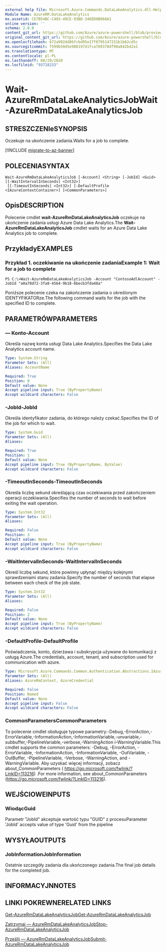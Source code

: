 ```yaml
---
external help file: Microsoft.Azure.Commands.DataLakeAnalytics.dll-Help.xml
Module Name: AzureRM.DataLakeAnalytics
ms.assetid: CE7B54BC-C493-49CE-93BD-346ED0B966A1
online version: ''
schema: 2.0.0
content_git_url: https://github.com/Azure/azure-powershell/blob/preview/src/ResourceManager/DataLakeAnalytics/Commands.DataLakeAnalytics/help/Wait-AzureRmDataLakeAnalyticsJob.md
original_content_git_url: https://github.com/Azure/azure-powershell/blob/preview/src/ResourceManager/DataLakeAnalytics/Commands.DataLakeAnalytics/help/Wait-AzureRmDataLakeAnalyticsJob.md
ms.openlocfilehash: 672a992dd86fcbd95e17f0795147231b1b62cd5c
ms.sourcegitcommit: f599b50d5e980197d1fca769378df90a842b42a1
ms.translationtype: MT
ms.contentlocale: pl-PL
ms.lasthandoff: 08/20/2020
ms.locfileid: "93718233"
---
```

# <span data-ttu-id="27791-101">Wait-AzureRmDataLakeAnalyticsJob</span><span class="sxs-lookup"><span data-stu-id="27791-101">Wait-AzureRmDataLakeAnalyticsJob</span></span>

## <span data-ttu-id="27791-102">STRESZCZENIe</span><span class="sxs-lookup"><span data-stu-id="27791-102">SYNOPSIS</span></span>
<span data-ttu-id="27791-103">Oczekuje na ukończenie zadania.</span><span class="sxs-lookup"><span data-stu-id="27791-103">Waits for a job to complete.</span></span>

[!INCLUDE [migrate-to-az-banner](../../includes/migrate-to-az-banner.md)]

## <span data-ttu-id="27791-104">POLECENIA</span><span class="sxs-lookup"><span data-stu-id="27791-104">SYNTAX</span></span>

```
Wait-AzureRmDataLakeAnalyticsJob [-Account] <String> [-JobId] <Guid> [[-WaitIntervalInSeconds] <Int32>]
 [[-TimeoutInSeconds] <Int32>] [-DefaultProfile <IAzureContextContainer>] [<CommonParameters>]
```

## <span data-ttu-id="27791-105">Opis</span><span class="sxs-lookup"><span data-stu-id="27791-105">DESCRIPTION</span></span>
<span data-ttu-id="27791-106">Polecenie cmdlet **wait-AzureRmDataLakeAnalyticsJob** oczekuje na ukończenie zadania usługi Azure Data Lake Analytics.</span><span class="sxs-lookup"><span data-stu-id="27791-106">The **Wait-AzureRmDataLakeAnalyticsJob** cmdlet waits for an Azure Data Lake Analytics job to complete.</span></span>

## <span data-ttu-id="27791-107">Przykłady</span><span class="sxs-lookup"><span data-stu-id="27791-107">EXAMPLES</span></span>

### <span data-ttu-id="27791-108">Przykład 1. oczekiwanie na ukończenie zadania</span><span class="sxs-lookup"><span data-stu-id="27791-108">Example 1: Wait for a job to complete</span></span>
```
PS C:\>Wait-AzureRmDataLakeAnalyticsJob -Account "ContosoAdlAccount" -JobId "a0a78d72-3fa8-4564-9b18-6becb3fda48a"
```

<span data-ttu-id="27791-109">Poniższe polecenie czeka na zakończenie zadania o określonym IDENTYFIKATORze.</span><span class="sxs-lookup"><span data-stu-id="27791-109">The following command waits for the job with the specified ID to complete.</span></span>

## <span data-ttu-id="27791-110">PARAMETRÓW</span><span class="sxs-lookup"><span data-stu-id="27791-110">PARAMETERS</span></span>

### <span data-ttu-id="27791-111">— Konto</span><span class="sxs-lookup"><span data-stu-id="27791-111">-Account</span></span>
<span data-ttu-id="27791-112">Określa nazwę konta usługi Data Lake Analytics.</span><span class="sxs-lookup"><span data-stu-id="27791-112">Specifies the Data Lake Analytics account name.</span></span>

```yaml
Type: System.String
Parameter Sets: (All)
Aliases: AccountName

Required: True
Position: 0
Default value: None
Accept pipeline input: True (ByPropertyName)
Accept wildcard characters: False
```

### <span data-ttu-id="27791-113">-JobId</span><span class="sxs-lookup"><span data-stu-id="27791-113">-JobId</span></span>
<span data-ttu-id="27791-114">Określa identyfikator zadania, do którego należy czekać.</span><span class="sxs-lookup"><span data-stu-id="27791-114">Specifies the ID of the job for which to wait.</span></span>

```yaml
Type: System.Guid
Parameter Sets: (All)
Aliases: 

Required: True
Position: 1
Default value: None
Accept pipeline input: True (ByPropertyName, ByValue)
Accept wildcard characters: False
```

### <span data-ttu-id="27791-115">-TimeoutInSeconds</span><span class="sxs-lookup"><span data-stu-id="27791-115">-TimeoutInSeconds</span></span>
<span data-ttu-id="27791-116">Określa liczbę sekund określającą czas oczekiwania przed zakończeniem operacji oczekiwania.</span><span class="sxs-lookup"><span data-stu-id="27791-116">Specifies the number of seconds to wait before exiting the wait operation.</span></span>

```yaml
Type: System.Int32
Parameter Sets: (All)
Aliases: 

Required: False
Position: 3
Default value: None
Accept pipeline input: True (ByPropertyName)
Accept wildcard characters: False
```

### <span data-ttu-id="27791-117">-WaitIntervalInSeconds</span><span class="sxs-lookup"><span data-stu-id="27791-117">-WaitIntervalInSeconds</span></span>
<span data-ttu-id="27791-118">Określ liczbę sekund, które powinny upłynąć między kolejnymi sprawdzeniami stanu zadania.</span><span class="sxs-lookup"><span data-stu-id="27791-118">Specify the number of seconds that elapse between each check of the job state.</span></span>

```yaml
Type: System.Int32
Parameter Sets: (All)
Aliases: 

Required: False
Position: 2
Default value: None
Accept pipeline input: True (ByPropertyName)
Accept wildcard characters: False
```

### <span data-ttu-id="27791-119">-DefaultProfile</span><span class="sxs-lookup"><span data-stu-id="27791-119">-DefaultProfile</span></span>
<span data-ttu-id="27791-120">Poświadczenia, konto, dzierżawa i subskrypcja używane do komunikacji z usługą Azure.</span><span class="sxs-lookup"><span data-stu-id="27791-120">The credentials, account, tenant, and subscription used for communication with azure.</span></span>

```yaml
Type: Microsoft.Azure.Commands.Common.Authentication.Abstractions.IAzureContextContainer
Parameter Sets: (All)
Aliases: AzureRmContext, AzureCredential

Required: False
Position: Named
Default value: None
Accept pipeline input: False
Accept wildcard characters: False
```

### <span data-ttu-id="27791-121">CommonParameters</span><span class="sxs-lookup"><span data-stu-id="27791-121">CommonParameters</span></span>
<span data-ttu-id="27791-122">To polecenie cmdlet obsługuje typowe parametry:-Debug,-ErrorAction,-ErrorVariable,-InformationAction,-InformationVariable,-unvariable,-subbuffer,-PipelineVariable,-verbose,-WarningAction i-WarningVariable.</span><span class="sxs-lookup"><span data-stu-id="27791-122">This cmdlet supports the common parameters: -Debug, -ErrorAction, -ErrorVariable, -InformationAction, -InformationVariable, -OutVariable, -OutBuffer, -PipelineVariable, -Verbose, -WarningAction, and -WarningVariable.</span></span> <span data-ttu-id="27791-123">Aby uzyskać więcej informacji, zobacz about_CommonParameters ( https://go.microsoft.com/fwlink/?LinkID=113216) .</span><span class="sxs-lookup"><span data-stu-id="27791-123">For more information, see about_CommonParameters (https://go.microsoft.com/fwlink/?LinkID=113216).</span></span>

## <span data-ttu-id="27791-124">WEJŚCIOWE</span><span class="sxs-lookup"><span data-stu-id="27791-124">INPUTS</span></span>

### <span data-ttu-id="27791-125">Wiodąc</span><span class="sxs-lookup"><span data-stu-id="27791-125">Guid</span></span>
<span data-ttu-id="27791-126">Parametr "JobId" akceptuje wartość typu "GUID" z procesu</span><span class="sxs-lookup"><span data-stu-id="27791-126">Parameter 'JobId' accepts value of type 'Guid' from the pipeline</span></span>

## <span data-ttu-id="27791-127">WYSYŁA</span><span class="sxs-lookup"><span data-stu-id="27791-127">OUTPUTS</span></span>

### <span data-ttu-id="27791-128">JobInformation</span><span class="sxs-lookup"><span data-stu-id="27791-128">JobInformation</span></span>
<span data-ttu-id="27791-129">Ostatnie szczegóły zadania dla ukończonego zadania.</span><span class="sxs-lookup"><span data-stu-id="27791-129">The final job details for the completed job.</span></span>

## <span data-ttu-id="27791-130">INFORMACYJN</span><span class="sxs-lookup"><span data-stu-id="27791-130">NOTES</span></span>

## <span data-ttu-id="27791-131">LINKI POKREWNE</span><span class="sxs-lookup"><span data-stu-id="27791-131">RELATED LINKS</span></span>

[<span data-ttu-id="27791-132">Get-AzureRmDataLakeAnalyticsJob</span><span class="sxs-lookup"><span data-stu-id="27791-132">Get-AzureRmDataLakeAnalyticsJob</span></span>](./Get-AzureRmDataLakeAnalyticsJob.md)

[<span data-ttu-id="27791-133">Zatrzymaj — AzureRmDataLakeAnalyticsJob</span><span class="sxs-lookup"><span data-stu-id="27791-133">Stop-AzureRmDataLakeAnalyticsJob</span></span>](./Stop-AzureRmDataLakeAnalyticsJob.md)

[<span data-ttu-id="27791-134">Prześlij — AzureRmDataLakeAnalyticsJob</span><span class="sxs-lookup"><span data-stu-id="27791-134">Submit-AzureRmDataLakeAnalyticsJob</span></span>](./Submit-AzureRmDataLakeAnalyticsJob.md)



